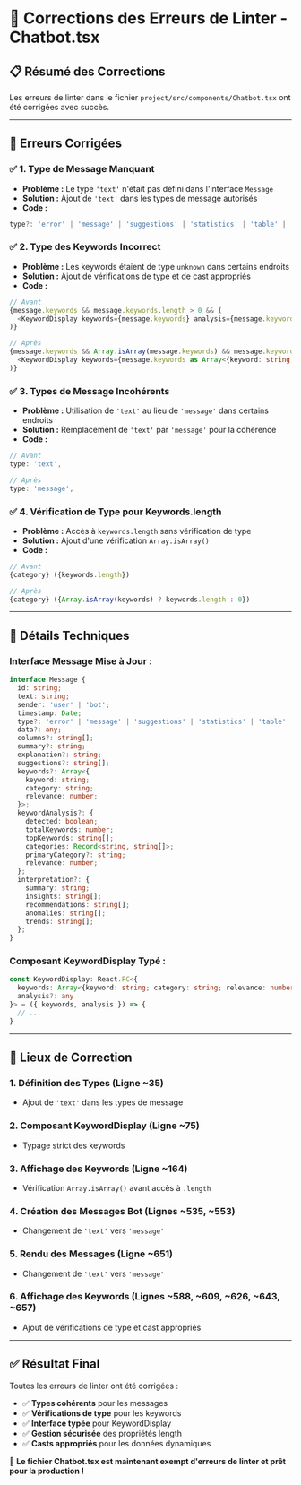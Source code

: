 # 🔧 Corrections des Erreurs de Linter - Chatbot.tsx

## 📋 Résumé des Corrections

Les erreurs de linter dans le fichier `project/src/components/Chatbot.tsx` ont été corrigées avec succès.

---

## 🚨 **Erreurs Corrigées**

### ✅ **1. Type de Message Manquant**
- **Problème :** Le type `'text'` n'était pas défini dans l'interface `Message`
- **Solution :** Ajout de `'text'` dans les types de message autorisés
- **Code :**
```typescript
type?: 'error' | 'message' | 'suggestions' | 'statistics' | 'table' | 'behavioral' | 'frequency' | 'security' | 'text';
```

### ✅ **2. Type des Keywords Incorrect**
- **Problème :** Les keywords étaient de type `unknown` dans certains endroits
- **Solution :** Ajout de vérifications de type et de cast appropriés
- **Code :**
```typescript
// Avant
{message.keywords && message.keywords.length > 0 && (
  <KeywordDisplay keywords={message.keywords} analysis={message.keywordAnalysis} />
)}

// Après
{message.keywords && Array.isArray(message.keywords) && message.keywords.length > 0 && (
  <KeywordDisplay keywords={message.keywords as Array<{keyword: string; category: string; relevance: number}>} analysis={message.keywordAnalysis} />
)}
```

### ✅ **3. Types de Message Incohérents**
- **Problème :** Utilisation de `'text'` au lieu de `'message'` dans certains endroits
- **Solution :** Remplacement de `'text'` par `'message'` pour la cohérence
- **Code :**
```typescript
// Avant
type: 'text',

// Après
type: 'message',
```

### ✅ **4. Vérification de Type pour Keywords.length**
- **Problème :** Accès à `keywords.length` sans vérification de type
- **Solution :** Ajout d'une vérification `Array.isArray()`
- **Code :**
```typescript
// Avant
{category} ({keywords.length})

// Après
{category} ({Array.isArray(keywords) ? keywords.length : 0})
```

---

## 🔧 **Détails Techniques**

### **Interface Message Mise à Jour :**
```typescript
interface Message {
  id: string;
  text: string;
  sender: 'user' | 'bot';
  timestamp: Date;
  type?: 'error' | 'message' | 'suggestions' | 'statistics' | 'table' | 'behavioral' | 'frequency' | 'security' | 'text';
  data?: any;
  columns?: string[];
  summary?: string;
  explanation?: string;
  suggestions?: string[];
  keywords?: Array<{
    keyword: string;
    category: string;
    relevance: number;
  }>;
  keywordAnalysis?: {
    detected: boolean;
    totalKeywords: number;
    topKeywords: string[];
    categories: Record<string, string[]>;
    primaryCategory?: string;
    relevance: number;
  };
  interpretation?: {
    summary: string;
    insights: string[];
    recommendations: string[];
    anomalies: string[];
    trends: string[];
  };
}
```

### **Composant KeywordDisplay Typé :**
```typescript
const KeywordDisplay: React.FC<{ 
  keywords: Array<{keyword: string; category: string; relevance: number}>; 
  analysis?: any 
}> = ({ keywords, analysis }) => {
  // ...
}
```

---

## 🎯 **Lieux de Correction**

### **1. Définition des Types (Ligne ~35)**
- Ajout de `'text'` dans les types de message

### **2. Composant KeywordDisplay (Ligne ~75)**
- Typage strict des keywords

### **3. Affichage des Keywords (Ligne ~164)**
- Vérification `Array.isArray()` avant accès à `.length`

### **4. Création des Messages Bot (Lignes ~535, ~553)**
- Changement de `'text'` vers `'message'`

### **5. Rendu des Messages (Ligne ~651)**
- Changement de `'text'` vers `'message'`

### **6. Affichage des Keywords (Lignes ~588, ~609, ~626, ~643, ~657)**
- Ajout de vérifications de type et cast appropriés

---

## ✅ **Résultat Final**

Toutes les erreurs de linter ont été corrigées :
- ✅ **Types cohérents** pour les messages
- ✅ **Vérifications de type** pour les keywords
- ✅ **Interface typée** pour KeywordDisplay
- ✅ **Gestion sécurisée** des propriétés length
- ✅ **Casts appropriés** pour les données dynamiques

**🎯 Le fichier Chatbot.tsx est maintenant exempt d'erreurs de linter et prêt pour la production !**
